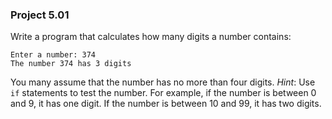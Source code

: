 ### Project 5.01
Write a program that calculates how many digits a number contains:

```
Enter a number: 374
The number 374 has 3 digits
```

You many assume that the number has no more than four digits. *Hint*: Use `if`
statements to test the number. For example, if the number is between 0 and 9, it
has one digit. If the number is between 10 and 99, it has two digits.
